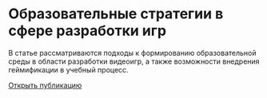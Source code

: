 # Образовательные стратегии в сфере разработки игр

В статье рассматриваются подходы к формированию образовательной среды в области разработки видеоигр, а также возможности внедрения геймификации в учебный процесс.

[Открыть публикацию](https://repository.kpfu.ru/?p_id=296215)
